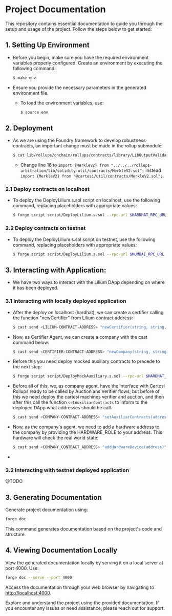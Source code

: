 # Project Documentation

This repository contains essential documentation to guide you through the setup and usage of the project. Follow the steps below to get started:

## 1. Setting Up Environment

- Before you begin, make sure you have the required environment variables properly configured. Create an environment by executing the following command:

    ```bash
    $ make env
    ```

- Ensure you provide the necessary parameters in the generated environment file.

    - To load the environment variables, use:

        ```bash
        $ source env
        ```

## 2. Deployment

- As we are using the Foundry framework to develop robustness contracts, an important change must be made in the rollup submodule:

    ```bash
    $ cat lib/rollups/onchain/rollups/contracts/library/LibOutputValidation.sol
    ```

    - Change line 16 to ```import {MerkleV2} from "../../../rollups-arbitration/lib/solidity-util/contracts/MerkleV2.sol";``` instead ```import {MerkleV2} from "@cartesi/util/contracts/MerkleV2.sol";```.

### 2.1 Deploy contracts on localhost

- To deploy the DeployLilium.s.sol script on localhost, use the following command, replacing placeholders with appropriate values:

    ```bash
    $ forge script script/DeployLilium.s.sol --rpc-url $HARDHAT_RPC_URL --private-key $PRIVATE_KEY_LILIUM_LOCALHOST --broadcast -vvvvv
    ```

### 2.2 Deploy contracts on testnet

- To deploy the DeployLilium.s.sol script on testnet, use the following command, replacing placeholders with appropriate values:

    ```bash
    $ forge script script/DeployLilium.s.sol --rpc-url $MUMBAI_RPC_URL --etherscan-api-key $POLYGONSCAN_API_KEY --verify --broadcast -vvvvv
    ```

## 3. Interacting with Application:

- We have two ways to interact with the Lilium DApp depending on where it has been deployed.

### 3.1 Interacting with locally deployed application

- After the deploy on localhost (hardhat), we can create a certifier calling the function "newCertifier" from Lilium contract address:

    ```bash
    $ cast send <LILIUM-CONTRACT-ADDRESS> "newCertifier(string, string, address, string, string, uint8)" "QmRSAi9LVTuzN3zLu3kKeiESDug27gE3F6CFYvuMLFrt2C" "Verra" $CERTIFIER_ADDRESS_HARDHAT "VERRA" "VRR" 18 --rpc-url $SEPOLIA_RPC_URL --private-key $PRIVATE_KEY_LILIUM
    ```

- Now, as Certifier Agent, we can create a company with the cast command below:

    ```bash
    $ cast send <CERTIFIER-CONTRACT-ADDRESS> "newCompany(string, string, string, string, uint256, uint256, address)" "QmQp9iagQS9uEQPV7hg5YGwWmCXxAs2ApyBCkpcu9ZAK6k" "Gerdau" "Brazil" "Steelworks" 1000000000000 10000 $COMPANY_ADDRESS_HARDHAT --rpc-url $SEPOLIA_RPC_URL --private-key $PRIVATE_KEY_LILIUM
    ```

- Before this you need deploy mocked auxiliary contracts to precede to the next step:

    ```bash
    $ forge script script/DeployMockAuxiliary.s.sol --rpc-url $HARDHAT_RPC_URL --broadcast -vvvvv
    ```

- Before all of this, we, as company agent, have the interface with Cartesi Rollups ready to be called by Auction ans Verifier flows, but before of this we need deploy the cartesi machines verifier and auction, and then after this call the function ```setAuxiliarContracts``` to inform to the deployed DApp what addresses should he call.

    ```bash
    $ cast send <COMPANY-CONTRACT-ADDRESS> "setAuxiliarContracts(address, address)" <AUCTION-CARTESI-MACHINE-CONTRACT-ADDRESS> <VERIFIER-CARTESI-MACHINE-CONTRACT-ADDRESS> --rpc-url $SEPOLIA_RPC_URL --private-key $PRIVATE_KEY_LILIUM
    ```

- Now, as the company's agent, we need to add a hardware address to the company by providing the HARDWARE_ROLE to your address. This hardware will check the real world state:

    ```bash
    $ cast send <COMPANY_CONTRACT_ADDRESS> "addHardwareDevice(address)" $HARDWARE_ADDRESS_HARDHAT --rpc-url $HARDHAT_RPC_URL --private-key $PRIVATE_KEY_COMPANY_LOCALHOST
    ```

- 

### 3.2 Interacting with testnet deployed application
@TODO

## 3. Generating Documentation

Generate project documentation using:

```bash
forge doc
```

This command generates documentation based on the project's code and structure.

## 4. Viewing Documentation Locally

View the generated documentation locally by serving it on a local server at port 4000. Use:

```bash
forge doc --serve --port 4000
```

Access the documentation through your web browser by navigating to <http://localhost:4000>.

Explore and understand the project using the provided documentation. If you encounter any issues or need assistance, please reach out for support.
